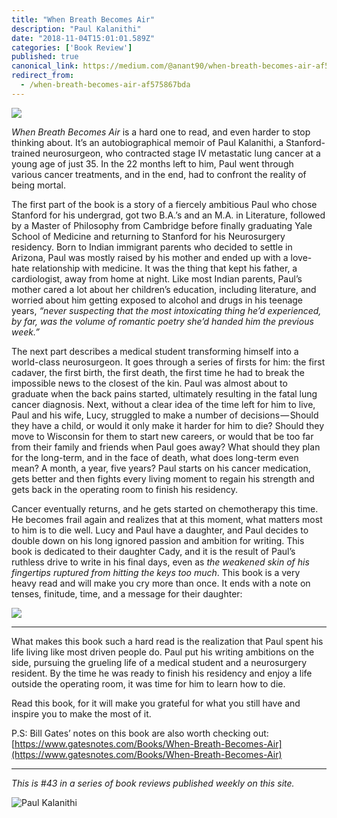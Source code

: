 ```yaml
---
title: "When Breath Becomes Air"
description: "Paul Kalanithi"
date: "2018-11-04T15:01:01.589Z"
categories: ['Book Review']
published: true
canonical_link: https://medium.com/@anant90/when-breath-becomes-air-af575867bda
redirect_from:
  - /when-breath-becomes-air-af575867bda
---
```


![](/assets/blog/when-breath-becomes-air/asset-1.jpeg)

_When Breath Becomes Air_ is a hard one to read, and even harder to stop thinking about. It’s an autobiographical memoir of Paul Kalanithi, a Stanford-trained neurosurgeon, who contracted stage IV metastatic lung cancer at a young age of just 35. In the 22 months left to him, Paul went through various cancer treatments, and in the end, had to confront the reality of being mortal.

The first part of the book is a story of a fiercely ambitious Paul who chose Stanford for his undergrad, got two B.A.’s and an M.A. in Literature, followed by a Master of Philosophy from Cambridge before finally graduating Yale School of Medicine and returning to Stanford for his Neurosurgery residency. Born to Indian immigrant parents who decided to settle in Arizona, Paul was mostly raised by his mother and ended up with a love-hate relationship with medicine. It was the thing that kept his father, a cardiologist, away from home at night. Like most Indian parents, Paul’s mother cared a lot about her children’s education, including literature, and worried about him getting exposed to alcohol and drugs in his teenage years, _“never suspecting that the most intoxicating thing he’d experienced, by far, was the volume of romantic poetry she’d handed him the previous week.”_

The next part describes a medical student transforming himself into a world-class neurosurgeon. It goes through a series of firsts for him: the first cadaver, the first birth, the first death, the first time he had to break the impossible news to the closest of the kin. Paul was almost about to graduate when the back pains started, ultimately resulting in the fatal lung cancer diagnosis. Next, without a clear idea of the time left for him to live, Paul and his wife, Lucy, struggled to make a number of decisions — Should they have a child, or would it only make it harder for him to die? Should they move to Wisconsin for them to start new careers, or would that be too far from their family and friends when Paul goes away? What should they plan for the long-term, and in the face of death, what does long-term even mean? A month, a year, five years? Paul starts on his cancer medication, gets better and then fights every living moment to regain his strength and gets back in the operating room to finish his residency.

Cancer eventually returns, and he gets started on chemotherapy this time. He becomes frail again and realizes that at this moment, what matters most to him is to die well. Lucy and Paul have a daughter, and Paul decides to double down on his long ignored passion and ambition for writing. This book is dedicated to their daughter Cady, and it is the result of Paul’s ruthless drive to write in his final days, even as _the weakened skin of his fingertips ruptured from hitting the keys too much_. This book is a very heavy read and will make you cry more than once. It ends with a note on tenses, finitude, time, and a message for their daughter:

![](/assets/blog/when-breath-becomes-air/asset-2.png)

---

What makes this book such a hard read is the realization that Paul spent his life living like most driven people do. Paul put his writing ambitions on the side, pursuing the grueling life of a medical student and a neurosurgery resident. By the time he was ready to finish his residency and enjoy a life outside the operating room, it was time for him to learn how to die.

Read this book, for it will make you grateful for what you still have and inspire you to make the most of it.

P.S: Bill Gates’ notes on this book are also worth checking out: [https://www.gatesnotes.com/Books/When-Breath-Becomes-Air](https://www.gatesnotes.com/Books/When-Breath-Becomes-Air)

---

_This is #43 in a series of book reviews published weekly on this site._

![Paul Kalanithi](/assets/blog/when-breath-becomes-air/asset-3.jpeg)

